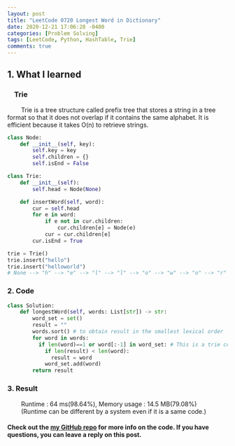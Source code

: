 ```yaml
---
layout: post
title: "LeetCode 0720 Longest Word in Dictionary"
date: 2020-12-21 17:06:28 -0400
categories: [Problem Solving]
tags: [LeetCode, Python, HashTable, Trie]
comments: true
---
```


## 1. What I learned
### &nbsp;&nbsp;&nbsp;&nbsp;Trie
&nbsp;&nbsp;&nbsp;&nbsp;&nbsp;&nbsp;&nbsp;&nbsp;Trie is a tree structure called prefix tree that stores a string in a tree format so that it does not overlap if it contains the same alphabet. It is efficient because it takes O(n) to retrieve strings.
```python
class Node:
    def __init__(self, key):
        self.key = key
        self.children = {}
        self.isEnd = False

class Trie:
    def __init__(self):
        self.head = Node(None)

    def insertWord(self, word):
        cur = self.head
        for e in word:
            if e not in cur.children:
                cur.children[e] = Node(e)
            cur = cur.children[e]
        cur.isEnd = True

trie = Trie()
trie.insert("hello")
trie.insert("helloworld")
# None --> "h" --> "e" --> "l" --> "l" --> "o" --> "w" --> "o" --> "r" --> "l" --> "d"
```

### 2. Code
```python
class Solution:
    def longestWord(self, words: List[str]) -> str:
        word_set = set()
        result = ""
        words.sort() # to obtain result in the smallest lexical order
        for word in words:
          if len(word)==1 or word[:-1] in word_set: # This is a trie concept, which means that word[:-1] is in word_set.
            if len(result) < len(word):
              result = word
            word_set.add(word)
        return result
```

### 3. Result
&nbsp;&nbsp;&nbsp;&nbsp;&nbsp;&nbsp;&nbsp;&nbsp;Runtime : 64 ms(98.64%), Memory usage : 14.5 MB(79.08%)  
&nbsp;&nbsp;&nbsp;&nbsp;&nbsp;&nbsp;&nbsp;&nbsp;(Runtime can be different by a system even if it is a same code.)

#### Check out the [my GitHub repo][hyuk-gh] for more info on the code. If you have questions, you can leave a reply on this post.
[hyuk-gh]:   https://github.com/dlgur1994/StudyAlgorithms

